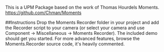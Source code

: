 This is a UPM Package based on the work of Thomas Hourdels Moments.
https://github.com/Chman/Moments

##Instructions
Drop the Moments Recorder folder in your project and add the Recorder script to your camera (or select your camera and use Component -> Miscellaneous -> Moments Recorder).
The included demo should get you started. For more advanced features, browse the Moments.Recorder source code, it's heavily commented.